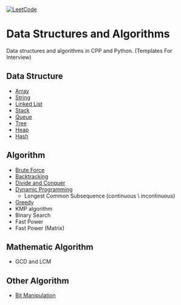 [![LeetCode](https://img.shields.io/badge/Leetcode-Algorithm-brightgreen)](https://leetcode-cn.com/)

# Data Structures and Algorithms
Data structures and algorithms in CPP and Python. (Templates For Interview)

## Data Structure
* [Array](./DataStructure/array)
* [String](./DataStructure/string)
* [Linked List](./DataStructure/linked_list)
* [Stack](./DataStructure/stack)
* [Queue](./DataStructure/queue)
* [Tree](./DataStructure/tree)
* [Heap](./DataStructure/heap)
* [Hash](./DataStructure/hash)

## Algorithm
* [Brute Force](./Algorithm/bruteforce)
* [Backtracking](./Algorithm/backtracking)
* [Divide and Conquer](./Algorithm/divide_and_conquer)
* [Dynamic Programming](./Algorithm/dynamic_programming)
   * Longest Common Subsequence (continuous \ incontinuous)
* [Greedy](./Algorithm/greedy)
* KMP algorithm
* Binary Search
* Fast Power
* Fast Power (Matrix)

## Mathematic Algorithm
* GCD and LCM

## Other Algorithm
* [Bit Manipulation]()
